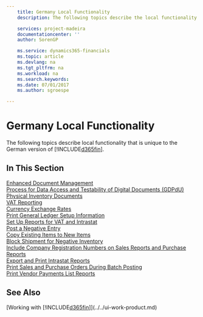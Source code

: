 ```yaml
---
    title: Germany Local Functionality
    description: The following topics describe the local functionality in the German version of [!INCLUDE[d365fin](../../includes/d365fin_md.md)].

    services: project-madeira 
    documentationcenter: ''
    author: SorenGP

    ms.service: dynamics365-financials
    ms.topic: article
    ms.devlang: na
    ms.tgt_pltfrm: na
    ms.workload: na
    ms.search.keywords:
    ms.date: 07/01/2017
    ms.author: sgroespe

---
```

# Germany Local Functionality
The following topics describe local functionality that is unique to the German version of [!INCLUDE[d365fin](../../includes/d365fin_md.md)].  

## In This Section  
  [Enhanced Document Management](enhanced-document-management.md)  
  [Process for Data Access and Testability of Digital Documents (GDPdU)](process-for-data-access-and-testability-of-digital-documents-gdpdu-.md)  
  [Physical Inventory Documents](physical-inventory-documents.md)  
  [VAT Reporting](vat-reporting.md)  
  [Currency Exchange Rates](currency-exchange-rates.md)  
  [Print General Ledger Setup Information](how-to-print-general-ledger-setup-information.md)  
  [Set Up Reports for VAT and Intrastat](how-to-set-up-reports-for-vat-and-intrastat.md)  
  [Post a Negative Entry](how-to-post-a-negative-entry.md)  
  [Copy Existing Items to New Items](how-to-copy-existing-items-to-new-items.md)  
  [Block Shipment for Negative Inventory](how-to-block-shipment-for-negative-inventory.md)  
  [Include Company Registration Numbers on Sales Reports and Purchase Reports](how-to-include-company-registration-numbers-on-sales-reports-and-purchase-reports.md)  
  [Export and Print Intrastat Reports](how-to-export-and-print-intrastat-reports.md)  
  [Print Sales and Purchase Orders During Batch Posting](how-to-print-sales-and-purchase-orders-during-batch-posting.md)  
  [Print Vendor Payments List Reports](how-to-print-vendor-payments-list-reports.md)

## See Also
[Working with [!INCLUDE[d365fin](../../includes/d365fin_md.md)]](../../ui-work-product.md)  
